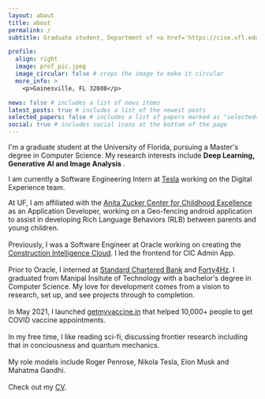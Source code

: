 ```yaml
---
layout: about
title: about
permalink: /
subtitle: Graduate student, Department of <a href='https://cise.ufl.edu/'>CISE</a>, <a href='https://ufl.edu/'>University of Florida</a> 

profile:
  align: right
  image: prof_pic.jpeg
  image_circular: false # crops the image to make it circular
  more_info: >
    <p>Gainesville, FL 32608</p>

news: false # includes a list of news items
latest_posts: true # includes a list of the newest posts
selected_papers: false # includes a list of papers marked as "selected={true}"
social: true # includes social icons at the bottom of the page
---
```


I'm a graduate student at the University of Florida, pursuing a Master's degree in Computer Science. My research interests include <strong>Deep Learning, Generative AI and Image Analysis </strong>.  

I am currently a Software Engineering Intern at <a href="https://tesla.com">Tesla</a> working on the Digital Experience team.

At UF, I am affiliated with the <a href="https://ceecs.education.ufl.edu/">Anita Zucker Center for Childhood Excellence </a> as an Application Developer, working on a Geo-fencing android application to assist in developing Rich Language Behaviors (RLB) between parents and young children.
      <br><br>Previously, I was a Software Engineer at Oracle working on creating the <a href="https://www.oracle.com/construction-engineering/construction-intelligence-cloud/">Construction Intelligence Cloud</a>. I led the frontend for CIC Admin App.
      <br><br>Prior to Oracle, I interned at <a href="https://www.sc.com/">Standard Chartered Bank</a> and <a href="https://forty4hz.com/">Forty4Hz</a>. I graduated from Manipal Insitute of Technology with a bachelor's degree in Computer Science.
      My love for development comes from a vision to research, set up, and see projects through to completion.
      <br><br>In May 2021, I launched <a href="https://www.getmyvaccine.in">getmyvaccine.in</a> that helped 10,000+ people to get COVID vaccine appointments.
      <br><br>In my free time, I like reading sci-fi, discussing frontier research including that in conciousness and quantum mechanics. 
      <br><br>My role models include Roger Penrose, Nikola Tesla, Elon Musk and Mahatma Gandhi.
      <br><br> Check out my <a href="https://drive.google.com/file/d/1kP3LAJq00C0Cr4zwiTeHcZl7ScFHVyVu/view?usp=sharing">CV</a>.
